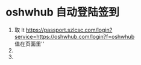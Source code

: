 # oshwhub 自动登陆签到

1. 取 lt 
    https://passport.szlcsc.com/login?service=https://oshwhub.com/login?f=oshwhub  
    值在页面里'<input type="hidden" name="lt" value=" "/>'
2.
3.
